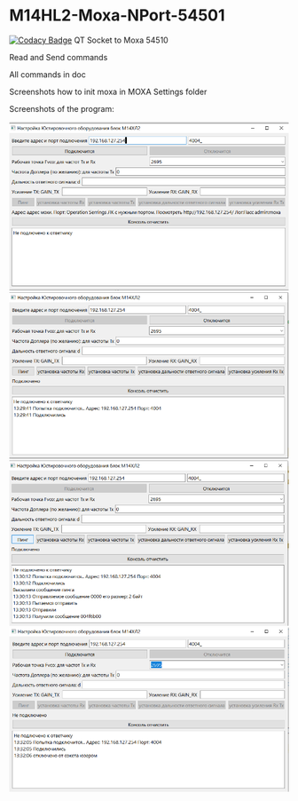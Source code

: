# M14HL2-Moxa-NPort-54501
[![Codacy Badge](https://app.codacy.com/project/badge/Grade/3907b54e1fd045eb82f89e6b941f8086)](https://www.codacy.com/gh/andr1312e/M14HL2-Moxa-NPort-54501/dashboard?utm_source=github.com&amp;utm_medium=referral&amp;utm_content=andr1312e/M14HL2-Moxa-NPort-54501&amp;utm_campaign=Badge_Grade)
QT Socket to Moxa 54510

Read and Send commands

All commands in doc

Screenshots how to init moxa in MOXA Settings folder

Screenshots of the program:

![1](.//images//1.png)
![1](.//images//2.png)
![1](.//images//3.png)
![1](.//images//4.png)
